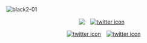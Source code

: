 ![black2-01](https://github.com/anujxcode/anujxcode/assets/106525163/45b2b6e9-8f82-495e-80f2-26ab331627ba)





<div align="center">
  
  <a href="" target="blank"><img align="center" src="https://github.com/anujxcode/anujxcode/blob/main/icons/resume.png?raw=true" /></a>
  &ensp;
  <a href="" target="blank"><img align="center" src="https://github.com/anujxcode/anujxcode/blob/main/icons/linkedin.png?raw=true" alt="twitter icon" /></a>
  
  &ensp;
  <a href="" target="blank"><img align="center" src="https://github.com/anujxcode/anujxcode/blob/main/icons/codepen.png?raw=true" alt="twitter icon" /></a>
   &ensp;
  <a href="" target="blank"><img align="center" src="https://github.com/anujxcode/anujxcode/blob/main/icons/insta.png?raw=true" alt="twitter icon" /></a>


</div>











<!--
<p>&nbsp;<img align="left" src="https://github-readme-stats.vercel.app/api?username=anujxcode&show_icons=true&locale=en" alt="anujxcode" /></p>
-->





